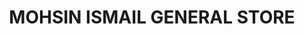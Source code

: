 ---
title: "MOHSIN ISMAIL GENERAL STORE"
url: /karachi/mohsin-ismail-general-store/
shop: general
---